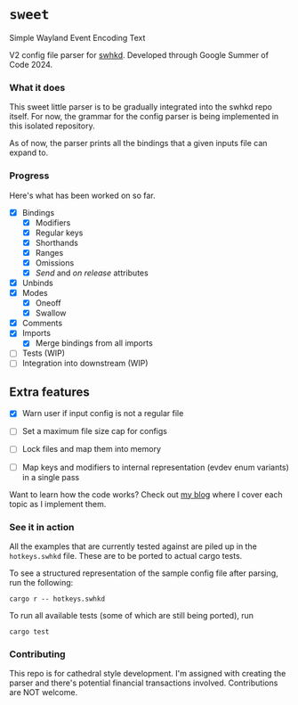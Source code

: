 # `sweet`
Simple Wayland Event Encoding Text

V2 config file parser for [swhkd](https://github.com/waycrate/swhkd.git).
Developed through Google Summer of Code 2024.

### What it does

This sweet little parser is to be gradually integrated into the swhkd repo itself.
For now, the grammar for the config parser is being implemented in this isolated
repository.

As of now, the parser prints all the bindings that a given inputs file can expand to.

### Progress

Here's what has been worked on so far.

- [x] Bindings
  - [x] Modifiers
  - [x] Regular keys
  - [x] Shorthands
  - [x] Ranges
  - [x] Omissions
  - [x] _Send_ and _on release_ attributes
- [x] Unbinds
- [x] Modes
  - [x] Oneoff
  - [x] Swallow
- [x] Comments
- [x] Imports
  - [x] Merge bindings from all imports
- [ ] Tests (WIP)
- [ ] Integration into downstream (WIP)

## Extra features
- [x] Warn user if input config is not a regular file
- [ ] Set a maximum file size cap for configs
- [ ] Lock files and map them into memory
- [ ] Map keys and modifiers to internal representation (evdev enum variants) in a single pass


Want to learn how the code works? Check out [my blog](https://lavafroth.is-a.dev/tags/google-summer-of-code/) where I cover each topic as I implement them.

### See it in action

All the examples that are currently tested against are piled up in the
`hotkeys.swhkd` file. These are to be ported to actual cargo tests.

To see a structured representation of the sample config file after parsing, run the following:

```
cargo r -- hotkeys.swhkd
```

To run all available tests (some of which are still being ported), run

```
cargo test
```

### Contributing

This repo is for cathedral style development. I'm assigned with creating the parser and there's potential financial transactions involved. Contributions are NOT welcome.
